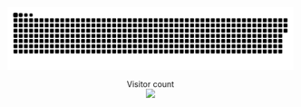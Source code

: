 ![Snake](https://github.com/nullzeal/nullzeal/blob/output/github-contribution-grid-snake-dark.svg)

<p align="center"> 
  Visitor count<br>
  <img src="https://profile-counter.glitch.me/nullzeal/count.svg" />
</p>
